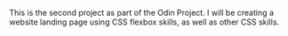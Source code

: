 This is the second project as part of the Odin Project. I will be creating a website landing page using CSS flexbox skills, as well as other CSS skills.